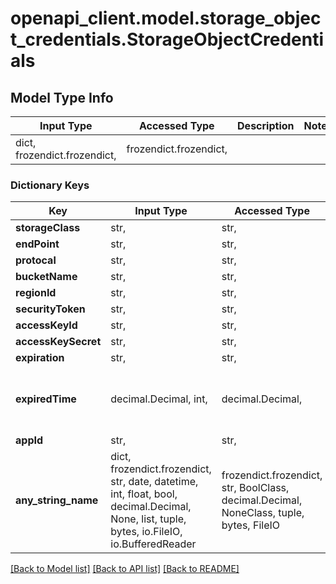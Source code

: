 # openapi_client.model.storage_object_credentials.StorageObjectCredentials

## Model Type Info
Input Type | Accessed Type | Description | Notes
------------ | ------------- | ------------- | -------------
dict, frozendict.frozendict,  | frozendict.frozendict,  |  | 

### Dictionary Keys
Key | Input Type | Accessed Type | Description | Notes
------------ | ------------- | ------------- | ------------- | -------------
**storageClass** | str,  | str,  |  | [optional] 
**endPoint** | str,  | str,  |  | [optional] 
**protocal** | str,  | str,  |  | [optional] 
**bucketName** | str,  | str,  |  | [optional] 
**regionId** | str,  | str,  |  | [optional] 
**securityToken** | str,  | str,  |  | [optional] 
**accessKeyId** | str,  | str,  |  | [optional] 
**accessKeySecret** | str,  | str,  |  | [optional] 
**expiration** | str,  | str,  |  | [optional] 
**expiredTime** | decimal.Decimal, int,  | decimal.Decimal,  |  | [optional] value must be a 64 bit integer
**appId** | str,  | str,  |  | [optional] 
**any_string_name** | dict, frozendict.frozendict, str, date, datetime, int, float, bool, decimal.Decimal, None, list, tuple, bytes, io.FileIO, io.BufferedReader | frozendict.frozendict, str, BoolClass, decimal.Decimal, NoneClass, tuple, bytes, FileIO | any string name can be used but the value must be the correct type | [optional]

[[Back to Model list]](../../README.md#documentation-for-models) [[Back to API list]](../../README.md#documentation-for-api-endpoints) [[Back to README]](../../README.md)

